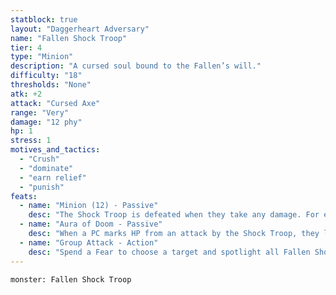 ```yaml
---
statblock: true
layout: "Daggerheart Adversary"
name: "Fallen Shock Troop"
tier: 4
type: "Minion"
description: "A cursed soul bound to the Fallen’s will."
difficulty: "18"
thresholds: "None"
atk: +2
attack: "Cursed Axe"
range: "Very"
damage: "12 phy"
hp: 1
stress: 1
motives_and_tactics:
  - "Crush"
  - "dominate"
  - "earn relief"
  - "punish"
feats:
  - name: "Minion (12) - Passive"
    desc: "The Shock Troop is defeated when they take any damage. For every 12 damage a PC deals to the Shock Troop, defeat an additional Minion within range the attack would succeed against."
  - name: "Aura of Doom - Passive"
    desc: "When a PC marks HP from an attack by the Shock Troop, they lose a Hope."
  - name: "Group Attack - Action"
    desc: "Spend a Fear to choose a target and spotlight all Fallen Shock Troops within Close range of them. Those Minions move into Melee range of the target and make one shared attack roll. On a success, they deal 12 physical damage each. Combine this damage."
---
```


```statblock
monster: Fallen Shock Troop
```
